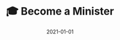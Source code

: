 ---
title: 🎓 Become a Minister
description: Brief description of this section
cover: minister.jpg
date: 2021-01-01
---